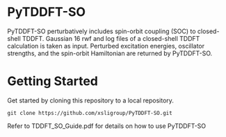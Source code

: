 # PyTDDFT-SO
PyTDDFT-SO perturbatively includes spin-orbit coupling (SOC) to closed-shell TDDFT. Gaussian 16 rwf and log files of a closed-shell TDDFT calculation is taken as input. Perturbed excitation energies, oscillator strengths, and the spin-orbit Hamiltonian are returned by PyTDDFT-SO. 

# Getting Started
Get started by cloning this repository to a local repository.

```
git clone https://github.com/xsligroup/PyTDDFT-SO.git
```
Refer to TDDFT_SO_Guide.pdf for details on how to use PyTDDFT-SO
